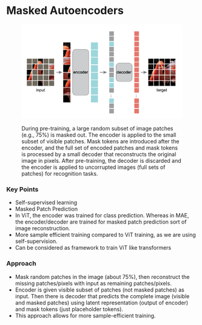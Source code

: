 # Masked Autoencoders

<figure><img src="../.gitbook/assets/image.png" alt=""><figcaption><p>During pre-training, a large random subset of image patches (e.g., 75%) is masked out. The encoder is applied to the small subset of visible patches. Mask tokens are introduced after the encoder, and the full set of encoded patches and mask tokens is processed by a small decoder that reconstructs the original image in pixels. After pre-training, the decoder is discarded and the encoder is applied to uncorrupted images (full sets of patches) for recognition tasks.</p></figcaption></figure>

### Key Points

* Self-supervised learning
* Masked Patch Prediction
* In ViT, the encoder was trained for class prediction. Whereas in MAE, the encoder/decoder are trained for masked patch prediction sort of image reconstruction.&#x20;
* More sample efficient training compared to ViT training, as we are using self-supervision.&#x20;
* Can be considered as framework to train ViT like transformers

### Approach

* Mask random patches in the image (about 75%), then reconstruct the missing patches/pixels with input as remaining patches/pixels.&#x20;
* Encoder is given visible subset of patches (not masked patches) as input. Then there is decoder that predicts the complete image (visible and masked patches) using latent representation (output of encoder) and mask tokens (just placeholder tokens). &#x20;
* This approach allows for more sample-efficient training.&#x20;
